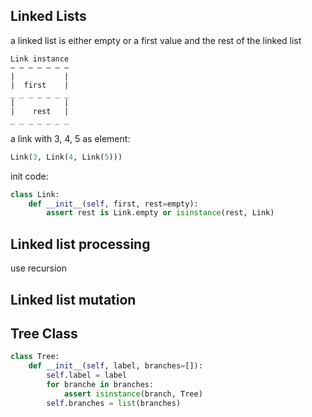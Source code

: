 ## Linked Lists
a linked list is either empty or a first value and the rest of the linked list

```graph
Link instance
— — — — — — —
|           |
|  first    |
_ _ _ _ _ _ _
|           |
|    rest   |
_ _ _ _ _ _ _
```
a link with 3, 4, 5 as element:
```python
Link(3, Link(4, Link(5)))
```
init code:
```python
class Link:
    def __init__(self, first, rest=empty):
        assert rest is Link.empty or isinstance(rest, Link)
```
## Linked list processing
use recursion
## Linked list mutation
## Tree Class
```python
class Tree:
    def __init__(self, label, branches=[]):
        self.label = label
        for branche in branches:
            assert isinstance(branch, Tree)
        self.branches = list(branches)
```